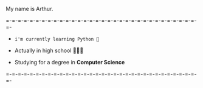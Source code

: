 My name is Arthur.

=-=-=-=-=-=-=-=-=-=-=-=-=-=-=-=-=-=-=-=-=-=-=-=-=-=-=-=-=-=-=-=-=-

- ```i'm currently learning Python 🐍```

- Actually in high school 📙📘📗

- Studying for a degree in **Computer Science**

=-=-=-=-=-=-=-=-=-=-=-=-=-=-=-=-=-=-=-=-=-=-=-=-=-=-=-=-=-=-=-=-=-

